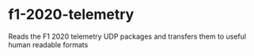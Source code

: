 # f1-2020-telemetry
Reads the F1 2020 telemetry UDP packages and transfers them to useful human readable formats
